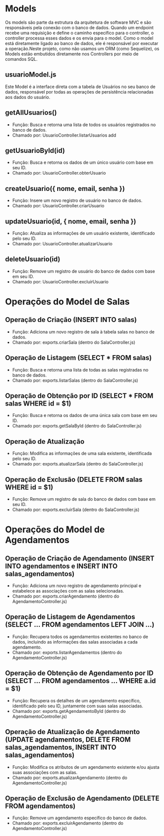 # **Models**

Os models são parte da estrutura da arquitetura de software MVC e são responsáveis pela conexão com o banco de dados. Quando um endpoint recebe uma requisição e define o caminho específico para o controller, o controller processa esses dados e os envia para o model. Como o model está diretamente ligado ao banco de dados, ele é responsável por executar a operação.Neste projeto, como não usamos um ORM (como Sequelize), os Models estão embutidos diretamente nos Controllers por meio de comandos SQL.


## **usuarioModel.js** 
Este Model é a interface direta com a tabela de Usuários no seu banco de dados, responsável por todas as operações de persistência relacionadas aos dados do usuário.

## **getAllUsuarios()**

- Função: Busca e retorna uma lista de todos os usuários registrados no banco de dados.
- Chamado por: UsuarioController.listarUsuarios
add 

## **getUsuarioById(id)**

- Função: Busca e retorna os dados de um único usuário com base em seu ID.
- Chamado por: UsuarioController.obterUsuario


## **createUsuario({ nome, email, senha })**

- Função: Insere um novo registro de usuário no banco de dados.
- Chamado por: UsuarioController.criarUsuario


## **updateUsuario(id, { nome, email, senha })**

- Função: Atualiza as informações de um usuário existente, identificado pelo seu ID.
- Chamado por: UsuarioController.atualizarUsuario


## **deleteUsuario(id)**

- Função: Remove um registro de usuário do banco de dados com base em seu ID.
- Chamado por: UsuarioController.excluirUsuario



# **Operações do Model de Salas** 



## **Operação de Criação (INSERT INTO salas)**

- Função: Adiciona um novo registro de sala à tabela salas no banco de dados.
- Chamado por: exports.criarSala (dentro do SalaController.js)


## **Operação de Listagem (SELECT * FROM salas)**

- Função: Busca e retorna uma lista de todas as salas registradas no banco de dados.
- Chamado por: exports.listarSalas (dentro do SalaController.js)

## **Operação de Obtenção por ID (SELECT * FROM salas WHERE id = $1)**

- Função: Busca e retorna os dados de uma única sala com base em seu ID.
- Chamado por: exports.getSalaById (dentro do SalaController.js)


## **Operação de Atualização**

- Função: Modifica as informações de uma sala existente, identificada pelo seu ID.
- Chamado por: exports.atualizarSala (dentro do SalaController.js)


## **Operação de Exclusão (DELETE FROM salas WHERE id = $1)**

- Função: Remove um registro de sala do banco de dados com base em seu ID.
- Chamado por: exports.excluirSala (dentro do SalaController.js)



# **Operações do Model de Agendamentos** 

## **Operação de Criação de Agendamento (INSERT INTO agendamentos e INSERT INTO salas_agendamentos)**

- Função: Adiciona um novo registro de agendamento principal e estabelece as associações com as salas selecionadas.
- Chamado por: exports.criarAgendamento (dentro do AgendamentoController.js)


## **Operação de Listagem de Agendamentos (SELECT ... FROM agendamentos LEFT JOIN ...)**

- Função: Recupera todos os agendamentos existentes no banco de dados, incluindo as informações das salas associadas a cada agendamento.
- Chamado por: exports.listarAgendamentos (dentro do AgendamentoController.js)


## Operação de Obtenção de Agendamento por ID (SELECT ... FROM agendamentos ... WHERE a.id = $1)

- Função: Recupera os detalhes de um agendamento específico, identificado pelo seu ID, juntamente com suas salas associadas.
- Chamado por: exports.getAgendamentoById (dentro do AgendamentoController.js)


## **Operação de Atualização de Agendamento (UPDATE agendamentos, DELETE FROM salas_agendamentos, INSERT INTO salas_agendamentos)**

- Função: Modifica os atributos de um agendamento existente e/ou ajusta suas associações com as salas.
- Chamado por: exports.atualizarAgendamento (dentro do AgendamentoController.js)


## **Operação de Exclusão de Agendamento (DELETE FROM agendamentos)**

- Função: Remove um agendamento específico do banco de dados.
- Chamado por: exports.excluirAgendamento (dentro do AgendamentoController.js)
